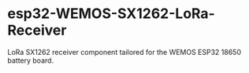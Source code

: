 # esp32-WEMOS-SX1262-LoRa-Receiver
LoRa SX1262 receiver component tailored for the WEMOS ESP32 18650 battery board.
